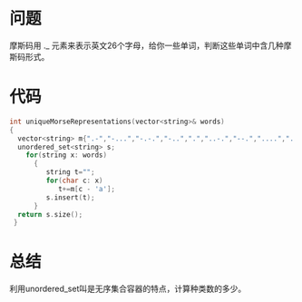 # 问题
  摩斯码用 ._ 元素来表示英文26个字母，给你一些单词，判断这些单词中含几种摩斯码形式。
# 代码
```C
int uniqueMorseRepresentations(vector<string>& words)
{
  vector<string> m{".-","-...","-.-.","-..",".","..-.","--.","....","..",".---","-.-",".-..","--","-.","---",".--.","--.-",".-.","...","-","..-","...-",".--","-..-","-.--","--.."};
  unordered_set<string> s;
    for(string x: words)
      {           
         string t="";
         for(char c: x)
            t+=m[c - 'a'];
         s.insert(t);
      }
  return s.size();
 }
```
# 总结
利用unordered_set叫是无序集合容器的特点，计算种类数的多少。
